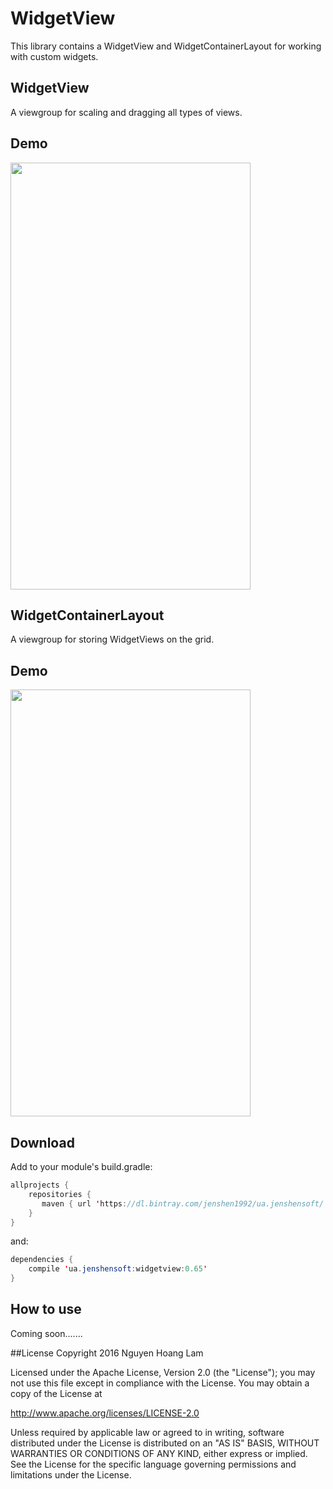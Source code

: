 # WidgetView
This library contains a WidgetView and WidgetContainerLayout for working with custom widgets.

## WidgetView
A viewgroup for scaling and dragging all types of views.
## Demo
<img src="http://i.imgur.com/yr0Ekzl.gif" height="683" width="384">

## WidgetContainerLayout
A viewgroup for storing WidgetViews on the grid.
## Demo
<img src="http://i.imgur.com/iIraYZg.gif" height="683" width="384">

## Download
Add to your module's build.gradle:
```java
allprojects {
    repositories {
       maven { url 'https://dl.bintray.com/jenshen1992/ua.jenshensoft/' }
    }
}
```

and:
```java
dependencies {    
    compile 'ua.jenshensoft:widgetview:0.65'
}
```
## How to use
Coming soon.......


##License
Copyright 2016 Nguyen Hoang Lam

Licensed under the Apache License, Version 2.0 (the "License"); you may not use this file except in compliance with the License. You may obtain a copy of the License at

http://www.apache.org/licenses/LICENSE-2.0

Unless required by applicable law or agreed to in writing, software distributed under the License is distributed on an "AS IS" BASIS, WITHOUT WARRANTIES OR CONDITIONS OF ANY KIND, either express or implied. See the License for the specific language governing permissions and limitations under the License.
